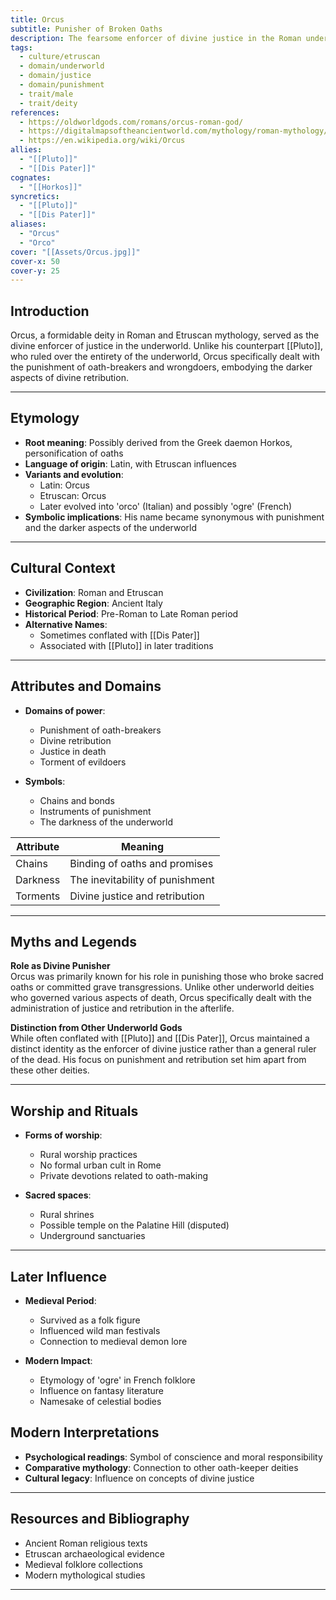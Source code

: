 ```yaml
---
title: Orcus
subtitle: Punisher of Broken Oaths
description: The fearsome enforcer of divine justice in the Roman underworld, who ensured that those who broke sacred promises faced eternal torment
tags:
  - culture/etruscan
  - domain/underworld
  - domain/justice
  - domain/punishment
  - trait/male
  - trait/deity
references:
  - https://oldworldgods.com/romans/orcus-roman-god/
  - https://digitalmapsoftheancientworld.com/mythology/roman-mythology/dii-selecti/orcus/
  - https://en.wikipedia.org/wiki/Orcus
allies:
  - "[[Pluto]]"
  - "[[Dis Pater]]"
cognates:
  - "[[Horkos]]"
syncretics:
  - "[[Pluto]]"
  - "[[Dis Pater]]"
aliases:
  - "Orcus"
  - "Orco"
cover: "[[Assets/Orcus.jpg]]"
cover-x: 50
cover-y: 25
---
```

## Introduction
Orcus, a formidable deity in Roman and Etruscan mythology, served as the divine enforcer of justice in the underworld. Unlike his counterpart [[Pluto]], who ruled over the entirety of the underworld, Orcus specifically dealt with the punishment of oath-breakers and wrongdoers, embodying the darker aspects of divine retribution.

---

## Etymology

- **Root meaning**: Possibly derived from the Greek daemon Horkos, personification of oaths
- **Language of origin**: Latin, with Etruscan influences
- **Variants and evolution**:
  - Latin: Orcus
  - Etruscan: Orcus
  - Later evolved into 'orco' (Italian) and possibly 'ogre' (French)
- **Symbolic implications**: His name became synonymous with punishment and the darker aspects of the underworld

---

## Cultural Context

- **Civilization**: Roman and Etruscan
- **Geographic Region**: Ancient Italy
- **Historical Period**: Pre-Roman to Late Roman period
- **Alternative Names**:
  - Sometimes conflated with [[Dis Pater]]
  - Associated with [[Pluto]] in later traditions

---

## Attributes and Domains

- **Domains of power**: 
  - Punishment of oath-breakers
  - Divine retribution
  - Justice in death
  - Torment of evildoers

- **Symbols**: 
  - Chains and bonds
  - Instruments of punishment
  - The darkness of the underworld

| Attribute | Meaning |
|-----------|----------|
| Chains | Binding of oaths and promises |
| Darkness | The inevitability of punishment |
| Torments | Divine justice and retribution |

---

## Myths and Legends

**Role as Divine Punisher**  
Orcus was primarily known for his role in punishing those who broke sacred oaths or committed grave transgressions. Unlike other underworld deities who governed various aspects of death, Orcus specifically dealt with the administration of justice and retribution in the afterlife.

**Distinction from Other Underworld Gods**  
While often conflated with [[Pluto]] and [[Dis Pater]], Orcus maintained a distinct identity as the enforcer of divine justice rather than a general ruler of the dead. His focus on punishment and retribution set him apart from these other deities.

---

## Worship and Rituals

- **Forms of worship**: 
  - Rural worship practices
  - No formal urban cult in Rome
  - Private devotions related to oath-making

- **Sacred spaces**: 
  - Rural shrines
  - Possible temple on the Palatine Hill (disputed)
  - Underground sanctuaries

---

## Later Influence

- **Medieval Period**:
  - Survived as a folk figure
  - Influenced wild man festivals
  - Connection to medieval demon lore

- **Modern Impact**:
  - Etymology of 'ogre' in French folklore
  - Influence on fantasy literature
  - Namesake of celestial bodies

## Modern Interpretations

- **Psychological readings**: Symbol of conscience and moral responsibility
- **Comparative mythology**: Connection to other oath-keeper deities
- **Cultural legacy**: Influence on concepts of divine justice

---

## Resources and Bibliography

- Ancient Roman religious texts
- Etruscan archaeological evidence
- Medieval folklore collections
- Modern mythological studies

---